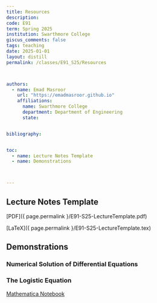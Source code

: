 ```yaml
---
title: Resources
description: 
code: E91
term: Spring 2025
institution: Swarthmore College
giscus_comments: false
tags: teaching 
date: 2025-01-01
layout: distill
permalink: /classes/E91_S25/Resources



authors:
  - name: Emad Masroor
    url: "https://emadmasroor.github.io"
    affiliations:
      name: Swarthmore College
      department: Department of Engineering
      state: 


bibliography: 


toc:
  - name: Lecture Notes Template
  - name: Demonstrations



---
```


## Lecture Notes Template

[PDF]({ page.permalink }/E91-S25-LectureTemplate.pdf)

[LaTeX]({ page.permalink }/E91-S25-LectureTemplate.tex)

## Demonstrations

### Numerical Solution of Differential Equations

### The Logistic Equation

[Mathematica Notebook](https://www.wolframcloud.com/obj/c36c6ae1-7623-4a0b-bb6c-85193b1572d1)
